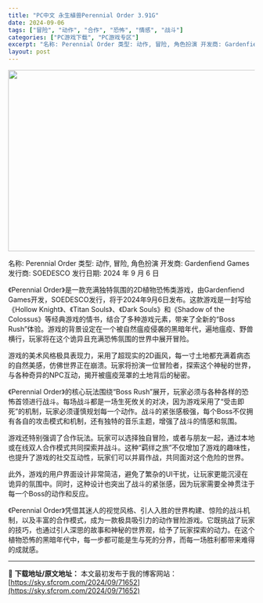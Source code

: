 ```yaml
---
title: "PC中文 永生植兽Perennial Order 3.91G"
date: 2024-09-06
tags: ["冒险", "动作", "合作", "恐怖", "情感", "战斗"]
categories: ["PC游戏下载", "PC游戏专区"]
excerpt: "名称: Perennial Order 类型: 动作, 冒险, 角色扮演 开发商: Gardenfiend Games 发行商: SOEDESCO 发行日期: 2024 年 9 月 6 日 《Perennial Order》是一款充满独特氛围的2D植物恐怖类游戏，由Gardenfiend Games&hellip;"
layout: post
---
```


<img class="aligncenter size-full wp-image-71653" src="https://sky.sfcrom.com/wp-content/uploads/2024/09/2024090607353988.webp" alt="" width="660" height="370" />

名称: Perennial Order
类型: 动作, 冒险, 角色扮演
开发商: Gardenfiend Games
发行商: SOEDESCO
发行日期: 2024 年 9 月 6 日

《Perennial Order》是一款充满独特氛围的2D植物恐怖类游戏，由Gardenfiend Games开发，SOEDESCO发行，将于2024年9月6日发布。这款游戏是一封写给《Hollow Knight》、《Titan Souls》、《Dark Souls》和《Shadow of the Colossus》等经典游戏的情书，结合了多种游戏元素，带来了全新的“Boss Rush”体验。游戏的背景设定在一个被自然瘟疫侵袭的黑暗年代，遍地瘟疫、野兽横行，玩家将在这个诡异且充满恐怖氛围的世界中展开冒险。

游戏的美术风格极具表现力，采用了超现实的2D画风，每一寸土地都充满着病态的自然美感，仿佛世界正在崩溃。玩家将扮演一位冒险者，探索这个神秘的世界，与各种奇异的NPC互动，揭开被瘟疫笼罩的土地背后的秘密。

《Perennial Order》的核心玩法围绕“Boss Rush”展开，玩家必须与各种各样的恐怖首领进行战斗。每场战斗都是一场生死攸关的对决，因为游戏采用了“受击即死”的机制，玩家必须谨慎规划每一个动作。战斗的紧张感极强，每个Boss不仅拥有各自的攻击模式和机制，还有独特的音乐主题，增强了战斗的情感和氛围。

游戏还特别强调了合作玩法。玩家可以选择独自冒险，或者与朋友一起，通过本地或在线双人合作模式共同探索并战斗。这种“羁绊之旅”不仅增加了游戏的趣味性，也提升了游戏的社交互动性，玩家们可以并肩作战，共同面对这个危险的世界。

此外，游戏的用户界面设计非常简洁，避免了繁杂的UI干扰，让玩家更能沉浸在诡异的氛围中。同时，这种设计也突出了战斗的紧张感，因为玩家需要全神贯注于每一个Boss的动作和反应。

《Perennial Order》凭借其迷人的视觉风格、引人入胜的世界构建、惊险的战斗机制，以及丰富的合作模式，成为一款极具吸引力的动作冒险游戏。它既挑战了玩家的技巧，也通过引人深思的故事和神秘的世界观，给予了玩家探索的动力。在这个植物恐怖的黑暗年代中，每一步都可能是生与死的分界，而每一场胜利都带来难得的成就感。

---
📖 **下载地址/原文地址：** 本文最初发布于我的博客网站：[https://sky.sfcrom.com/2024/09/71652](https://sky.sfcrom.com/2024/09/71652)
